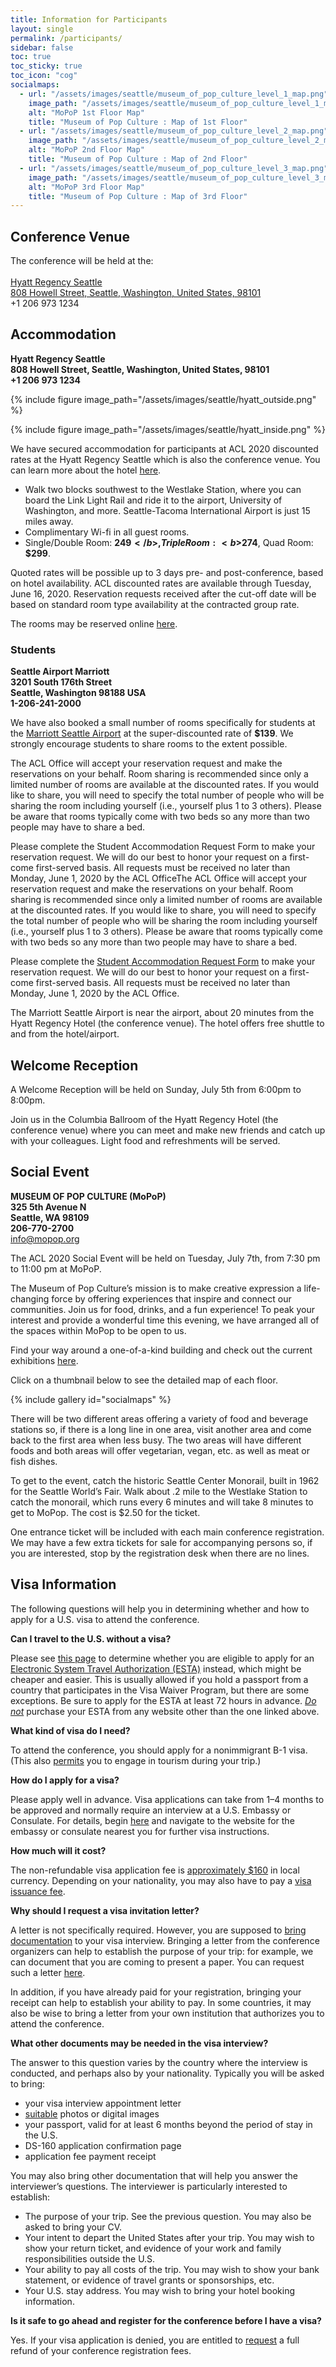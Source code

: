 ```yaml
---
title: Information for Participants
layout: single
permalink: /participants/
sidebar: false
toc: true
toc_sticky: true
toc_icon: "cog"
socialmaps:
  - url: "/assets/images/seattle/museum_of_pop_culture_level_1_map.png"
    image_path: "/assets/images/seattle/museum_of_pop_culture_level_1_map.png"
    alt: "MoPoP 1st Floor Map"
    title: "Museum of Pop Culture : Map of 1st Floor"
  - url: "/assets/images/seattle/museum_of_pop_culture_level_2_map.png"
    image_path: "/assets/images/seattle/museum_of_pop_culture_level_2_map.png"
    alt: "MoPoP 2nd Floor Map"
    title: "Museum of Pop Culture : Map of 2nd Floor"
  - url: "/assets/images/seattle/museum_of_pop_culture_level_3_map.png"
    image_path: "/assets/images/seattle/museum_of_pop_culture_level_3_map.png"
    alt: "MoPoP 3rd Floor Map"
    title: "Museum of Pop Culture : Map of 3rd Floor"
---
```



## Conference Venue

The conference will be held at the: <br/><br/>
[Hyatt Regency Seattle](https://www.hyatt.com/en-US/hotel/washington/hyatt-regency-seattle/sears)<br/>
[808 Howell Street, Seattle, Washington, United States, 98101](https://www.google.com/maps/place/808+Howell+St,+Seattle,+WA+98101/@47.6145385,-122.3361358,17z/data=!3m1!4b1!4m5!3m4!1s0x5490154abdd4d215:0x1792832aa874e808!8m2!3d47.6145385!4d-122.3339418)<br/>
+1 206 973 1234

## Accommodation

<b>Hyatt Regency Seattle</b><br/> 
<b>808 Howell Street, Seattle, Washington, United States, 98101</b><br/> 
<b>+1 206 973 1234</b><br/>

{% include figure image_path="/assets/images/seattle/hyatt_outside.png" %}

{% include figure image_path="/assets/images/seattle/hyatt_inside.png" %}

We have secured accommodation for participants at ACL 2020 discounted rates at the Hyatt Regency Seattle which is also the conference venue. You can learn more about the hotel [here](https://www.hyatt.com/en-US/hotel/washington/hyatt-regency-seattle/sears).

- Walk two blocks southwest to the Westlake Station, where you can board the Link Light Rail and ride it to the airport, University of Washington, and more. Seattle-Tacoma International Airport is just 15 miles away.
- Complimentary Wi-fi in all guest rooms.
- Single/Double Room: <b>$249</b>, Triple Room: <b>$274</b>, Quad Room: <b>$299</b>.

Quoted rates will be possible up to 3 days pre- and post-conference, based on hotel availability. ACL discounted rates are available through Tuesday, June 16, 2020.  Reservation requests received after the cut-off date will be based on standard room type availability at the contracted group rate.

The rooms may be reserved online [here](https://www.hyatt.com/en-US/group-booking/SEARS/G-ACLA).

### Students

<b>Seattle Airport Marriott</b><br/>
<b>3201 South 176th Street</b><br/>
<b>Seattle, Washington 98188 USA</b><br/>
<b>1-206-241-2000</b><br/>

We have also booked a small number of rooms specifically for students at the [Marriott Seattle Airport](https://www.marriott.com/hotels/travel/seawa-seattle-airport-marriott/) at the super-discounted rate of <b>$139</b>. We strongly encourage students to share rooms to the extent possible.

The ACL Office will accept your reservation request and make the reservations on your behalf. Room sharing is recommended since only a limited number of rooms are available at the discounted rates. If you would like to share, you will need to specify the total number of people who will be sharing the room including yourself (i.e., yourself plus 1 to 3 others). Please be aware that rooms typically come with two beds so any more than two people may have to share a bed.

Please complete the Student Accommodation Request Form to make your reservation request. We will do our best to honor your request on a first-come first-served basis. All requests must be received no later than Monday, June 1, 2020 by the ACL OfficeThe ACL Office will accept your reservation request and make the reservations on your behalf. Room sharing is recommended since only a limited number of rooms are available at the discounted rates. If you would like to share, you will need to specify the total number of people who will be sharing the room including yourself (i.e., yourself plus 1 to 3 others). Please be aware that rooms typically come with two beds so any more than two people may have to share a bed.

Please complete the [Student Accommodation Request Form](https://forms.office.com/Pages/ResponsePage.aspx?id=9028kaqAQ0OMdrEjlJf7WY4w_ivCkJNKnHxP2pxjk6pUN0ZTMUE2VE1RSDhCVkZaS0RJMDk3ODhRSS4u) to make your reservation request. We will do our best to honor your request on a first-come first-served basis. All requests must be received no later than Monday, June 1, 2020 by the ACL Office.

The Marriott Seattle Airport is near the airport, about 20 minutes from the Hyatt Regency Hotel (the conference venue).  The hotel offers free shuttle to and from the hotel/airport.  

## Welcome Reception

A Welcome Reception will be held on Sunday, July 5th from 6:00pm to 8:00pm.

Join us in the Columbia Ballroom of the Hyatt Regency Hotel (the conference venue) where you can meet and make new friends and catch up with your colleagues. Light food and refreshments will be served.

## Social Event

<b>MUSEUM OF POP CULTURE (MoPoP)</b><br/>
<b>325 5th Avenue N</b><br/>
<b>Seattle, WA 98109</b><br/>
<b>206-770-2700</b><br/>
[info@mopop.org](mailto:info@mopop.org)

The ACL 2020 Social Event will be held on Tuesday, July 7th, from 7:30 pm to 11:00 pm at MoPoP.

The Museum of Pop Culture’s mission is to make creative expression a life-changing force by offering experiences that inspire and connect our communities. Join us for food, drinks, and a fun experience!  To peak your interest and provide a wonderful time this evening, we have arranged all of the spaces within MoPop to be open to us.

Find your way around a one-of-a-kind building and check out the current exhibitions [here](https://www.mopop.org/exhibitions-plus-events/exhibitions/).

Click on a thumbnail below to see the detailed map of each floor.

{% include gallery id="socialmaps" %}

There will be two different areas offering a variety of food and beverage stations so, if there is a long line in one area, visit another area and come back to the first area when less busy.  The two areas will have different foods and both areas will offer vegetarian, vegan, etc. as well as meat or fish dishes.

To get to the event, catch the historic Seattle Center Monorail, built in 1962 for the Seattle World’s Fair.  Walk about .2 mile to the Westlake Station to catch the monorail, which runs every 6 minutes and will take 8 minutes to get to MoPop.  The cost is $2.50 for the ticket.

One entrance ticket will be included with each main conference registration. We may have a few extra tickets for sale for accompanying persons so, if you are interested, stop by the registration desk when there are no lines.

## Visa Information

The following questions will help you in determining whether and how to apply for a U.S. visa to attend the conference.

**Can I travel to the U.S. without a visa?**

Please see [this page](https://travel.state.gov/content/travel/en/us-visas/tourism-visit/visa-waiver-program.html) to determine whether you are eligible to apply for an [Electronic System Travel Authorization (ESTA)](https://esta.cbp.dhs.gov/) instead, which might be cheaper and easier.  This is usually allowed if you hold a passport from a country that participates in the Visa Waiver Program, but there are some exceptions.  Be sure to apply for the ESTA at least 72 hours in advance.  [_Do not_](https://visaguide.world/tips/how-to-avoid-esta-fraud/) purchase your ESTA from any website other than the one linked above.

**What kind of visa do I need?**

To attend the conference, you should apply for a nonimmigrant B-1 visa.  (This also [permits](https://www.cbp.gov/sites/default/files/documents/B-1%20permissible%20activities.pdf) you to engage in tourism during your trip.)

**How do I apply for a visa?**

Please apply well in advance.  Visa applications can take from 1&ndash;4 months to be approved and normally require an interview at a U.S. Embassy or Consulate.  For details, begin [here](https://travel.state.gov/content/travel/en/us-visas/tourism-visit/visitor.html) and navigate to the website for the embassy or consulate nearest you for further visa instructions.

**How much will it cost?**

The non-refundable visa application fee is [approximately $160](https://travel.state.gov/content/travel/en/us-visas/visa-information-resources/fees/fees-visa-services.html#temp) in local currency.  Depending on your nationality, you may also have to pay a [visa issuance fee](https://travel.state.gov/content/travel/en/us-visas/Visa-Reciprocity-and-Civil-Documents-by-Country.html).

**Why should I request a visa invitation letter?**

A letter is not specifically required.  However, you are supposed to [bring documentation](https://travel.state.gov/content/travel/en/us-visas/tourism-visit/visitor.html) to your visa interview.  Bringing a letter from the conference organizers can help to establish the purpose of your trip: for example, we can document that you are coming to present a paper.  You can request such a letter [here](https://forms.office.com/Pages/ResponsePage.aspx?id=9028kaqAQ0OMdrEjlJf7WY4w_ivCkJNKnHxP2pxjk6pUMVg1UDM3RjFDU0tRU1dUSTlGVzNRTVhIQS4u).

In addition, if you have already paid for your registration, bringing your receipt can help to establish your ability to pay.  In some countries, it may also be wise to bring a letter from your own institution that authorizes you to attend the conference.

**What other documents may be needed in the visa interview?**

The answer to this question varies by the country where the interview is conducted, and perhaps also by your nationality.  Typically you will be asked to bring:
- your visa interview appointment letter
- [suitable](https://travel.state.gov/content/travel/en/us-visas/visa-information-resources/photos.html) photos or digital images
- your passport, valid for at least 6 months beyond the period of stay in the U.S.
- DS-160 application confirmation page
- application fee payment receipt

You may also bring other documentation that will help you answer the interviewer’s questions.  The interviewer is particularly interested to establish:
- The purpose of your trip.  See the previous question.  You may also be asked to bring your CV.
- Your intent to depart the United States after your trip.  You may wish to show your return ticket, and evidence of your work and family responsibilities outside the U.S.
- Your ability to pay all costs of the trip.  You may wish to show your bank statement, or evidence of travel grants or sponsorships, etc.
- Your U.S. stay address.  You may wish to bring your hotel booking information.

**Is it safe to go ahead and register for the conference before I have a visa?**

Yes. If your visa application is denied, you are entitled to [request](mailto:office@aclweb.org) a full refund of your conference registration fees.  

